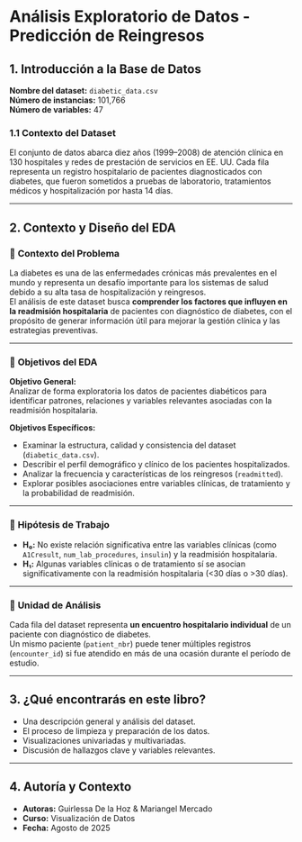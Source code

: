 # **Análisis Exploratorio de Datos - Predicción de Reingresos**

## **1. Introducción a la Base de Datos**

**Nombre del dataset:** `diabetic_data.csv`  
**Número de instancias:** 101,766  
**Número de variables:** 47  

### **1.1 Contexto del Dataset**  

El conjunto de datos abarca diez años (1999–2008) de atención clínica en 130 hospitales y redes de prestación de servicios en EE. UU. Cada fila representa un registro hospitalario de pacientes diagnosticados con diabetes, que fueron sometidos a pruebas de laboratorio, tratamientos médicos y hospitalización por hasta 14 días.

---

## **2. Contexto y Diseño del EDA**

### 📘 **Contexto del Problema**

La diabetes es una de las enfermedades crónicas más prevalentes en el mundo y representa un desafío importante para los sistemas de salud debido a su alta tasa de hospitalización y reingresos.  
El análisis de este dataset busca **comprender los factores que influyen en la readmisión hospitalaria** de pacientes con diagnóstico de diabetes, con el propósito de generar información útil para mejorar la gestión clínica y las estrategias preventivas.

---

### 🎯 **Objetivos del EDA**

**Objetivo General:**  
Analizar de forma exploratoria los datos de pacientes diabéticos para identificar patrones, relaciones y variables relevantes asociadas con la readmisión hospitalaria.

**Objetivos Específicos:**  
- Examinar la estructura, calidad y consistencia del dataset (`diabetic_data.csv`).  
- Describir el perfil demográfico y clínico de los pacientes hospitalizados.  
- Analizar la frecuencia y características de los reingresos (`readmitted`).  
- Explorar posibles asociaciones entre variables clínicas, de tratamiento y la probabilidad de readmisión.
---

### 🧩 **Hipótesis de Trabajo**

- **H₀:** No existe relación significativa entre las variables clínicas (como `A1Cresult`, `num_lab_procedures`, `insulin`) y la readmisión hospitalaria.  
- **H₁:** Algunas variables clínicas o de tratamiento sí se asocian significativamente con la readmisión hospitalaria (<30 días o >30 días).

---

### 🧠 **Unidad de Análisis**

Cada fila del dataset representa **un encuentro hospitalario individual** de un paciente con diagnóstico de diabetes.  
Un mismo paciente (`patient_nbr`) puede tener múltiples registros (`encounter_id`) si fue atendido en más de una ocasión durante el período de estudio.

---


## **3. ¿Qué encontrarás en este libro?**

- Una descripción general y análisis del dataset.  
- El proceso de limpieza y preparación de los datos.  
- Visualizaciones univariadas y multivariadas.  
- Discusión de hallazgos clave y variables relevantes.  
---

## **4. Autoría y Contexto**

- **Autoras:** Guirlessa De la Hoz & Mariangel Mercado  
- **Curso:** Visualización de Datos  
- **Fecha:** Agosto de 2025

```{tableofcontents}

